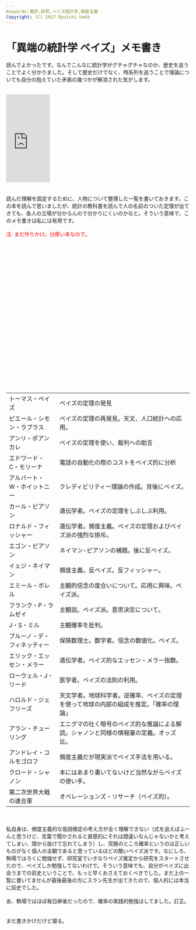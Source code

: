 ```yaml
---
Keywords:書評,研究,ベイズ統計学,頻度主義
Copyright: (C) 2017 Ryuichi Ueda
---
```

# 「異端の統計学 ベイズ」メモ書き
読んでよかったです。なんでこんなに統計学がグチャグチャなのか、歴史を追うことでよく分かりました。そして歴史だけでなく、時系列を追うことで理論についても自分の抱えていた矛盾の幾つかが解消された気がします。<br />
<br />
<iframe src="http://rcm-fe.amazon-adsystem.com/e/cm?lt1=_blank&bc1=000000&IS2=1&bg1=FFFFFF&fc1=000000&lc1=0000FF&t=ryuichiueda-22&o=9&p=8&l=as4&m=amazon&f=ifr&ref=ss_til&asins=4794220014" style="width:120px;height:240px;" scrolling="no" marginwidth="0" marginheight="0" frameborder="0"></iframe><br />
<br />
<br />
読んだ理解を固定するために、人物について整理した一覧を書いておきます。この本を読んで思いましたが、統計の教科書を読んで人の名前のついた定理が出てきても、各人の立場が分からんので分かりにくいのかなと。そういう意味で、このメモ書きは私には有用です。<br />
<br />
<span style="color:red">注: まだ作りかけ。分厚い本なので。</span><br />
<br />
<!--more--><br />
<br />
<table><br />
<tr><td>トーマス・ベイズ</td><td> ベイズの定理の発見</td></tr><br />
<tr><td>ピエール・シモン・ラプラス</td><td> ベイズの定理の再発見。天文、人口統計への応用。</td></tr><br />
<tr><td>アンリ・ポアンカレ</td><td> ベイズの定理を使い、裁判への助言</td></tr><br />
<tr><td>エドワード・C・モリーナ</td><td> 電話の自動化の際のコストをベイズ的に分析</td></tr><br />
<tr><td>アルバート・W・ホイットニー</td><td> クレディビリティー理論の作成。背後にベイズ。</td></tr><br />
<tr><td>カール・ピアソン</td><td> 遺伝学者。ベイズの定理をしぶしぶ利用。</td></tr><br />
<tr><td>ロナルド・フィッシャー</td><td> 遺伝学者。頻度主義。ベイズの定理およびベイズ派の強烈な排斥。</td></tr><br />
<tr><td>エゴン・ピアソン</td><td> ネイマン-ピアソンの補題。後に反ベイズ。</td></tr><br />
<tr><td>イェジ・ネイマン</td><td> 頻度主義。反ベイズ。反フィッシャー。</td></tr><br />
<tr><td>エミール・ボレル</td><td> 主観的信念の度合いについて。応用に興味。ベイズ派。</td></tr><br />
<tr><td>フランク・P・ラムゼイ</td><td> 主観説。ベイズ派。意思決定について。</td></tr><br />
<tr><td>J・S・ミル</td><td> 主観確率を批判。</td></tr><br />
<tr><td>ブルーノ・デ・フィネッティー</td><td> 保険数理士。数学者。信念の数値化。ベイズ。</td></tr><br />
<tr><td>エリック・エッセン・メラー</td><td> 遺伝学者。ベイズ的なエッセン・メラー指数。</td></tr><br />
<tr><td>ローウェル・J・リード</td><td> 医学者。ベイズの法則の利用。</td></tr><br />
<tr><td>ハロルド・ジェフリーズ</td><td> 天文学者。地球科学者。逆確率、ベイズの定理を使って地球の内部の組成を推定。「確率の理論」</td></tr><br />
<tr><td>アラン・チューリング</td><td> エニグマの吐く暗号のベイズ的な推論による解読。シャノンと同様の情報量の定義。オッズ比。</td></tr><br />
<tr><td>アンドレイ・コルモゴロフ</td><td> 頻度主義だが現実派でベイズ手法を用いる。</td></tr><br />
<tr><td>クロード・シャノン</td><td> 本にはあまり書いてないけど当然ながらベイズの使い手。</td></tr><br />
<tr><td>第二次世界大戦の連合軍</td><td> オペレーションズ・リサーチ（ベイズ的）。</td></tr><br />
</table><br />
<br />
私自身は、頻度主義的な仮説検定の考え方が全く理解できない（式を追えばふーんと思うけど、言葉で聞かされると直感的にそれは間違いなんじゃないかと考えてしまい、頭から抜けて忘れてしまう）し、究極のところ確率というのは正しいものがなく個人の主観であると思っているほどの酷いベイズ派です。なにしろ、駒場ではろくに勉強せず、研究室でいきなりベイズ推定から研究をスタートさせたので、ベイズしか勉強してないわけで。そういう意味でも、自分がベイズに出会うまでの前史ということで、もっと早くおさえておくべきでした。まだ上の一覧に書いてませんが最後最後の方にスラン先生が出てきたので、個人的には本当に前史でした。<br />
<br />
あ、駒場ではほぼ毎日麻雀だったので、確率の実践的勉強はしてました。訂正。<br />
<br />
<br />
まだ書きかけだけど寝る。
